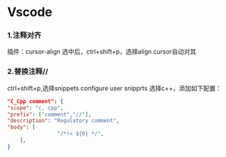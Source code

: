 <!--
 * @Author: yanke yanke2@espressif.com
 * @Date: 2023-12-15 17:00:07
 * @LastEditors: yanke yanke2@espressif.com
 * @LastEditTime: 2023-12-15 18:02:37
 * @FilePath: /YanKE01.github.io/docs/tools/vscode.md
 * @Description: 这是默认设置,请设置`customMade`, 打开koroFileHeader查看配置 进行设置: https://github.com/OBKoro1/koro1FileHeader/wiki/%E9%85%8D%E7%BD%AE
-->
# Vscode


### 1.注释对齐
插件：cursor-align
选中后，ctrl+shift+p，选择align cursor自动对其


### 2.替换注释//
ctrl+shift+p,选择snippets configure user snipprts
选择c++，添加如下配置：
```json
"C_Cpp comment": {
"scope": "c, cpp",
"prefix": ["comment","//"],
"description": "Regulatory comment",
"body": [
                "/*!< ${0} */",
    ],
}
```
